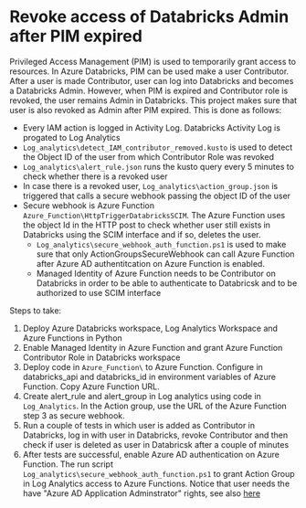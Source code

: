 # Revoke access of Databricks Admin after PIM expired
Privileged Access Management (PIM) is used to temporarily grant access to resources. In Azure Databricks, PIM can be used make a user Contributor. After a user is made Contributor, user can log into Databricks and becomes a Databricks Admin. However, when PIM is expired and Contributor role is revoked, the user remains Admin in Databricks. This project makes sure that user is also revoked as Admin after PIM expired. This is done as follows:

- Every IAM action is logged in Activity Log. Databricks Activity Log is progated to Log Analytics
- ```Log_analytics\detect_IAM_contributor_removed.kusto``` is used to detect the Object ID of the user from which Contributor Role was revoked
- ```Log_analytics\alert_rule.json``` runs the kusto query every 5 minutes to check whether there is a revoked user
- In case there is a revoked user, ```Log_analytics\action_group.json``` is triggered that calls a secure webhook passing the object ID of the user
- Secure webhook is Azure Function ```Azure_Function\HttpTriggerDatabricksSCIM```. The Azure Function uses the object Id in the HTTP post to check whether user still exists in Databricks using the SCIM interface and if so, deletes the user.
  - ```Log_analytics\secure_webhook_auth_function.ps1``` is used to make sure that only ActionGroupsSecureWebhook can call Azure Function after Azure AD authentitcation on Azure Function is enabled.
  - Managed Identity of Azure Function needs to be Contributor on Databricks in order to be able to authenticate to Databricsk and to be authorized to use SCIM interface

Steps to take:
1. Deploy Azure Databricks workspace, Log Analytics Workspace and Azure Functions in Python
2. Enable Managed Identity in Azure Function and grant Azure Function Contributor Role in Databricks workspace
3. Deploy code in ```Azure_Function\``` to Azure Function. Configure in databricks_api and databricks_id in environment variables of Azure Function. Copy Azure Function URL.
4. Create alert_rule and alert_group in Log analytics using code in ```Log_Analytics```. In the Action group, use the URL of the Azure Function step 3 as secure webhook.
5. Run a couple of tests in which user is added as Contributor in Databricks, log in with user in Databricks, revoke Contributor and then check if user is deleted as user in Databricsk after a couple of minutes
6. After tests are successful, enable Azure AD authentication on Azure Function. The run script ```Log_analytics\secure_webhook_auth_function.ps1``` to grant Action Group in Log Analytics access to Azure Functions. Notice that user needs the have "Azure AD Application Adminstrator" rights, see also [here](https://learn.microsoft.com/en-us/azure/azure-monitor/alerts/action-groups#secure-webhook)
